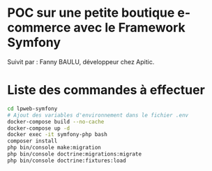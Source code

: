 # POC sur une petite boutique e-commerce avec le Framework Symfony
Suivit par : Fanny BAULU, développeur chez Apitic.
# Liste des commandes à effectuer
```bash
cd lpweb-symfony
# Ajout des variables d'environnement dans le fichier .env
docker-compose build --no-cache
docker-compose up -d
docker exec -it symfony-php bash
composer install
php bin/console make:migration
php bin/console doctrine:migrations:migrate
php bin/console doctrine:fixtures:load
```
